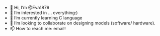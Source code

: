 - 👋 Hi, I’m @Eva1879
- 👀 I’m interested in ... everything:)
- 🌱 I’m currently learning C language 
- 💞️ I’m looking to collaborate on designing models (software/ hardware).
- 📫 How to reach me: email!

<!---
Eva1879/Eva1879 is a ✨ special ✨ repository because its `README.md` (this file) appears on your GitHub profile.
You can click the Preview link to take a look at your changes.
--->
